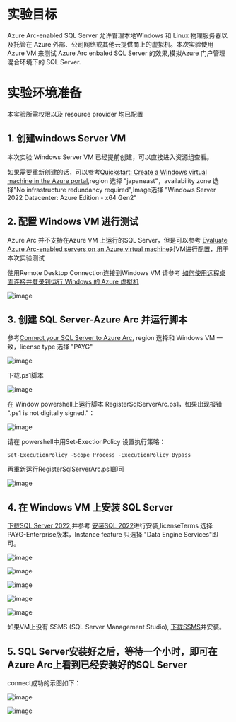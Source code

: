 # 实验目标

Azure Arc-enabled SQL Server 允许管理本地Windows 和 Linux 物理服务器以及托管在 Azure 外部、公司网络或其他云提供商上的虚拟机。本次实验使用Azure VM 来测试 Azure Arc enbaled SQL Server 的效果,模拟Azure 门户管理混合环境下的 SQL Server.

# 实验环境准备

本实验所需权限以及 resource provider 均已配置

## 1. 创建windows Server VM

本次实验 Windows Server VM 已经提前创建，可以直接进入资源组查看。

如果需要重新创建的话，可以参考[Quickstart: Create a Windows virtual machine in the Azure portal](https://learn.microsoft.com/zh-cn/azure/virtual-machines/windows/quick-create-portal),region 选择 "japaneast"，availability zone 选择"No infrastructure redundancy required",Image选择 "Windows Server 2022 Datacenter: Azure Edition - x64 Gen2"


## 2. 配置 Windows VM 进行测试

Azure Arc 并不支持在Azure VM 上运行的SQL Server，但是可以参考 [Evaluate Azure Arc-enabled servers on an Azure virtual machine](https://learn.microsoft.com/zh-cn/azure/azure-arc/servers/plan-evaluate-on-azure-virtual-machine#reconfigure-azure-vm)对VM进行配置，用于本次实验测试

使用Remote Desktop Connection连接到Windows VM 请参考 [如何使用远程桌面连接并登录到运行 Windows 的 Azure 虚拟机](https://learn.microsoft.com/zh-cn/azure/virtual-machines/windows/connect-rdp)

![image](https://user-images.githubusercontent.com/34478391/226508124-7f2d5c42-236b-4680-99d3-c9a47b8bfb6e.png)

## 3. 创建 SQL Server-Azure Arc 并运行脚本

参考[Connect your SQL Server to Azure Arc](https://learn.microsoft.com/zh-cn/sql/sql-server/azure-arc/connect?view=sql-server-ver16&tabs=linux), region 选择和 Windows VM 一致，license type 选择 "PAYG"

![image](https://user-images.githubusercontent.com/34478391/226508795-fbccc931-f8cc-4da9-b08b-7da0900b8f99.png)

下载.ps1脚本

![image](https://user-images.githubusercontent.com/34478391/226508846-8bd393bf-0230-4aae-8ad8-9bf9f45ae47e.png)

在 Window powershell上运行脚本 RegisterSqlServerArc.ps1，如果出现报错 ".ps1 is not digitally signed."：

![image](https://user-images.githubusercontent.com/34478391/226509131-bf212212-6d73-4077-bc9b-302d87209190.png)

请在 powershell中用Set-ExectionPolicy 设置执行策略：
```
Set-ExecutionPolicy -Scope Process -ExecutionPolicy Bypass
```

再重新运行RegisterSqlServerArc.ps1即可

![image](https://user-images.githubusercontent.com/34478391/226509579-dddfbcc7-ccd3-4bca-8d7b-632ae9c1eb92.png)

## 4. 在 Windows VM 上安装 SQL Server

[下载SQL Server 2022](https://go.microsoft.com/fwlink/p/?linkid=2215158&clcid=0x804&culture=zh-cn&country=cn),并参考 [安装SQL 2022](https://learn.microsoft.com/zh-cn/sql/database-engine/install-windows/install-sql-server-from-the-installation-wizard-setup?view=sql-server-ver16#install-sql-server-2022)进行安装,licenseTerms 选择 PAYG-Enterprise版本，Instance feature 只选择 "Data Engine Services"即可。

![image](https://user-images.githubusercontent.com/34478391/226553833-e1b07398-b377-4090-9b3f-827d296f462d.png)


![image](https://user-images.githubusercontent.com/34478391/226510918-5a39d7e8-663b-4c2b-a833-44bc34e984d9.png)


![image](https://user-images.githubusercontent.com/34478391/226510930-cf332dc1-5b6e-4d7f-9469-5030e6b36875.png)


![image](https://user-images.githubusercontent.com/34478391/226510946-ab7b3cb4-ccc4-47cf-94af-51716f397339.png)


![image](https://user-images.githubusercontent.com/34478391/226510953-e25fa60b-b3ac-4564-8d9d-075843928f7d.png)

如果VM上没有 SSMS (SQL Server Management Studio), [下载SSMS](https://aka.ms/ssmsfullsetup)并安装。

## 5. SQL Server安装好之后，等待一个小时，即可在 Azure Arc上看到已经安装好的SQL Server

connect成功的示图如下：

![image](https://user-images.githubusercontent.com/34478391/226511773-09998476-85f7-4cd4-9269-f533fadcaf0f.png)

![image](https://user-images.githubusercontent.com/34478391/226511887-c580ee4d-0f4e-4b80-8cac-ff291d65b26b.png)





